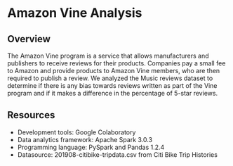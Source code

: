 # Amazon Vine Analysis

## Overview
The Amazon Vine program is a service that allows manufacturers and publishers to receive reviews for their products. Companies pay a small fee to Amazon and provide products to Amazon Vine members, who are then required to publish a review. We analyzed the Music reviews dataset to determine if there is any bias towards reviews written as part of the Vine program and if it makes a difference in the percentage of 5-star reviews.

## Resources
  - Development tools: Google Colaboratory
  - Data analytics framework: Apache Spark 3.0.3
  - Programming language: PySpark and Pandas 1.2.4
  - Datasource: 201908-citibike-tripdata.csv from Citi Bike Trip Histories
